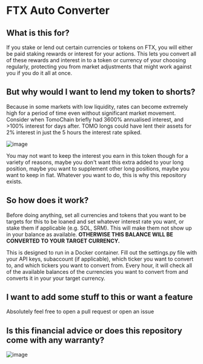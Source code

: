 # FTX Auto Converter

## What is this for?
If you stake or lend out certain currencies or tokens on FTX, you will either be paid staking rewards or interest for your actions. This lets you convert all of these rewards and interest in to a token or currency of your choosing regularly, protecting you from market adjustments that might work against you if you do it all at once. 

## But why would I want to lend my token to shorts?
Because in some markets with low liquidity, rates can become extremely high for a period of time even without significant market movement. Consider when TomoChain briefly had 3600% annualised interest, and >100% interest for days after. TOMO longs could have lent their assets for 2% interest in just the 5 hours the interest rate spiked.  

![image](https://user-images.githubusercontent.com/61923663/134816465-dba669a8-08ec-4032-ab65-b0ff58c25b96.png)

You may not want to keep the interest you earn in this token though for a variety of reasons, maybe you don't want this extra added to your long position, maybe you want to supplement other long positions, maybe you want to keep in fiat. Whatever you want to do, this is why this repository exists. 

## So how does it work?
Before doing anything, set all currencies and tokens that you want to be targets for this to be loaned and set whatever interest rate you want, or stake them if applicable (e.g. SOL, SRM). This will make them not show up in your balance as available. **OTHERWISE THIS BALANCE WILL BE CONVERTED TO YOUR TARGET CURRENCY.** 

This is designed to run in a Docker container. Fill out the settings.py file with your API keys, subaccount (if applicable), which ticker you want to convert to, and which tickers you want to convert from. Every hour, it will check all of the available balances of the currencies you want to convert from and converts it in your your target currency.

## I want to add some stuff to this or want a feature
Absolutely feel free to open a pull request or open an issue

## Is this financial advice or does this repository come with any warranty?
![image](https://user-images.githubusercontent.com/61923663/134817256-d95af51f-1866-4e66-9c24-28313d3e264d.png)
